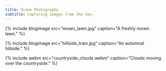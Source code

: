 ```yaml
---
title: Drone Photography
subtitle: Capturing images from the sky. 
---
```


{% include blogimage src="mown_lawn.jpg" caption="A freshly mown lawn." %}

{% include blogimage src="hillside_train.jpg" caption="An autumnal hillside." %}

{% include webm src="countryside_clouds.webm" caption="Clouds moving over the countryside." %}
